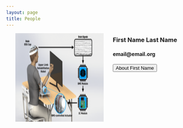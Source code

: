 ```yaml
---
layout: page
title: People
---
```

<html>
  <head>
    <meta name="viewport" content="width=device-width, initial-scale=1">
    <style>
      img {
        height: 240px;
        width: 240px;
        padding-left: 25px;
        padding-right: 25px;
      }
     /* The Modal (background) */
      .modal {
        display: none; /* Hidden by default */
        position: fixed; /* Stay in place */
        z-index: 1; /* Sit on top */
        padding-top: 100px; /* Location of the box */
        left: 0;
        top: 0;
        width: 100%; /* Full width */
        height: 100%; /* Full height */
        overflow: auto; /* Enable scroll if needed */
        background-color: rgb(0,0,0); /* Fallback color */
        background-color: rgba(0,0,0,0.4); /* Black w/ opacity */
      }

      /* Modal Content */
      .modal-content {
        position: relative;
        background-color: #fefefe;
        margin: auto;
        padding: 0;
        border: 1px solid #888;
        width: 80%;
        box-shadow: 0 4px 8px 0 rgba(0,0,0,0.2),0 6px 20px 0 rgba(0,0,0,0.19);
        -webkit-animation-name: animatetop;
        -webkit-animation-duration: 0.4s;
        animation-name: animatetop;
        animation-duration: 0.4s
      }

      /* Add Animation */
      @-webkit-keyframes animatetop {
        from {top:-300px; opacity:0} 
        to {top:0; opacity:1}
      }

      @keyframes animatetop {
        from {top:-300px; opacity:0}
        to {top:0; opacity:1}
      }

      /* The Close Button */
      .close {
        color: white;
        float: right;
        font-size: 28px;
        font-weight: bold;
      }

      .close:hover,
      .close:focus {
        color: #000;
        text-decoration: none;
        cursor: pointer;
      }

      .modal-header {
        padding: 2px 16px;
        background-color: white;
        color: black;
      }

      .modal-body {padding: 2px 16px;}

      .modal-footer {
        padding: 2px 16px;
        background-color: white;
        color: black;
      }
</style>
</head>

   </style>
  </head> 
 
 </html>

<img src="/assets/newfigure.png" alt="Test" align="left"/>
<h3>First Name Last Name</h3>


<h4>email@email.org</h4>


<!-- Trigger/Open The Modal -->
<button id="myBtn">About First Name</button>

<!-- The Modal -->
<div id="myModal" class="modal">

  <!-- Modal content -->
  <div class="modal-content">
    <div class="modal-header">
      <span class="close">&times;</span>
      <h3>Full Name, PHD(or whatever else)</h3>
    </div>
    <div class="modal-body">
      <p>First Name is blah blah blah</p>
      <p>Some other text...</p>
    </div>
    <div class="modal-footer">
      <h4>Close button</h4>
    </div>
  </div>

</div>

<script>
// Get the modal
var modal = document.getElementById("myModal");

// Get the button that opens the modal
var btn = document.getElementById("myBtn");

// Get the <span> element that closes the modal
var span = document.getElementsByClassName("close")[0];

// When the user clicks the button, open the modal 
btn.onclick = function() {
  modal.style.display = "block";
}

// When the user clicks on <span> (x), close the modal
span.onclick = function() {
  modal.style.display = "none";
}

// When the user clicks anywhere outside of the modal, close it
window.onclick = function(event) {
  if (event.target == modal) {
    modal.style.display = "none";
  }
}
</script>




      
        
      
      
     


